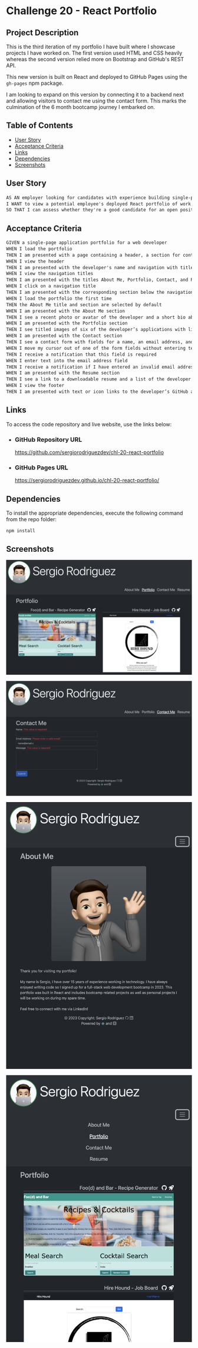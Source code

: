 # Challenge 20 - React Portfolio

## Project Description

This is the third iteration of my portfolio I have built where I showcase projects I have worked on. The first version used HTML and CSS heavily whereas the second version relied more on Bootstrap and GitHub's REST API.

This new version is built on React and deployed to GitHub Pages using the `gh-pages` npm package.

I am looking to expand on this version by connecting it to a backend next and allowing visitors to contact me using the contact form. This marks the culmination of the 6 month bootcamp journey I embarked on.

## Table of Contents
- [User Story](#user-story)
- [Acceptance Criteria](#acceptance-criteria)
- [Links](#links)
- [Dependencies](#dependencies)
- [Screenshots](#screenshots)

## User Story

```md
AS AN employer looking for candidates with experience building single-page applications
I WANT to view a potential employee's deployed React portfolio of work samples
SO THAT I can assess whether they're a good candidate for an open position
```

## Acceptance Criteria

```md
GIVEN a single-page application portfolio for a web developer
WHEN I load the portfolio
THEN I am presented with a page containing a header, a section for content, and a footer
WHEN I view the header
THEN I am presented with the developer's name and navigation with titles corresponding to different sections of the portfolio
WHEN I view the navigation titles
THEN I am presented with the titles About Me, Portfolio, Contact, and Resume, and the title corresponding to the current section is highlighted
WHEN I click on a navigation title
THEN I am presented with the corresponding section below the navigation without the page reloading and that title is highlighted
WHEN I load the portfolio the first time
THEN the About Me title and section are selected by default
WHEN I am presented with the About Me section
THEN I see a recent photo or avatar of the developer and a short bio about them
WHEN I am presented with the Portfolio section
THEN I see titled images of six of the developer’s applications with links to both the deployed applications and the corresponding GitHub repositories
WHEN I am presented with the Contact section
THEN I see a contact form with fields for a name, an email address, and a message
WHEN I move my cursor out of one of the form fields without entering text
THEN I receive a notification that this field is required
WHEN I enter text into the email address field
THEN I receive a notification if I have entered an invalid email address
WHEN I am presented with the Resume section
THEN I see a link to a downloadable resume and a list of the developer’s proficiencies
WHEN I view the footer
THEN I am presented with text or icon links to the developer’s GitHub and LinkedIn profiles, and their profile on a third platform (Stack Overflow, Twitter)
```
 
## Links

To access the code repository and live website, use the links below:

- ### GitHub Repository URL
    https://github.com/sergiorodriguezdev/chl-20-react-portfolio 
- ### GitHub Pages URL
    https://sergiorodriguezdev.github.io/chl-20-react-portfolio/

## Dependencies

To install the appropriate dependencies, execute the following command from the repo folder:

```
npm install
```

## Screenshots

![React Portfolio Desktop](./README-assets/react-portfolio-desktop-01.png)

![React Portfolio Desktop](./README-assets/react-portfolio-desktop-02.png)

![React Portfolio Responsive Design](./README-assets/react-portfolio-responsive-01.png)

![React Portfolio Responsive Design](./README-assets/react-portfolio-responsive-02.png)